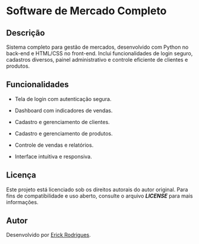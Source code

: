# Software de Mercado Completo

## Descrição

Sistema completo para gestão de mercados, desenvolvido com Python no back-end e HTML/CSS no front-end. Inclui funcionalidades de login seguro, cadastros diversos, painel administrativo e controle eficiente de clientes e produtos.

## Funcionalidades

- Tela de login com autenticação segura.

- Dashboard com indicadores de vendas.

- Cadastro e gerenciamento de clientes.

- Cadastro e gerenciamento de produtos.

- Controle de vendas e relatórios.

- Interface intuitiva e responsiva.

## Licença

Este projeto está licenciado sob os direitos autorais do autor original.
Para fins de compatibilidade e uso aberto, consulte o arquivo **_LICENSE_** para mais informações.

## Autor

Desenvolvido por [Erick Rodrigues](https://github.com/erickki).
